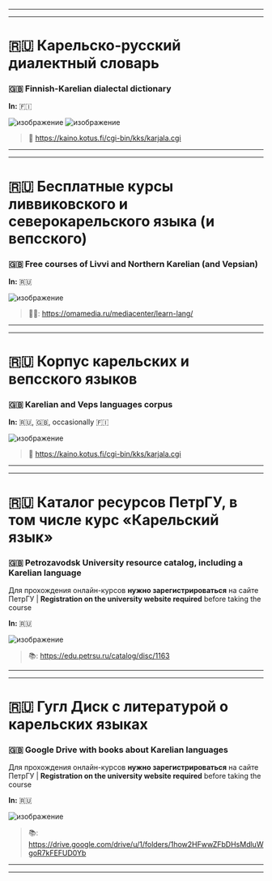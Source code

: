 ***
***

# 🇷🇺 Карельско-русский диалектный словарь
### 🇬🇧 Finnish-Karelian dialectal dictionary

**In:** 🇫🇮

![изображение](https://github.com/JustARyo/UralicsOfRussia/assets/31369233/70b660f3-ccca-4998-bf95-7f9cef6b2ee7)
![изображение](https://github.com/JustARyo/UralicsOfRussia/assets/31369233/62263331-7291-4439-8918-3ab1506836e0)


> 🔗 https://kaino.kotus.fi/cgi-bin/kks/karjala.cgi

***
***

# 🇷🇺 Бесплатные курсы **ливвиковского** и **северокарельского** языка (и вепсского)
### 🇬🇧 Free courses of **Livvi** and **Northern** Karelian (and Vepsian)

**In:** 🇷🇺

![изображение](https://github.com/JustARyo/UralicsOfRussia/assets/31369233/4c8250e6-650f-423c-9bad-b2af87fca490)


> 🧑‍🏫: https://omamedia.ru/mediacenter/learn-lang/

***
***

# 🇷🇺 Корпус карельских и вепсского языков
### 🇬🇧 Karelian and Veps languages corpus

**In:** 🇷🇺, 🇬🇧, occasionally 🇫🇮

![изображение](https://github.com/JustARyo/UralicsOfRussia/assets/31369233/508a56ca-7c0d-489c-945f-c95c7d05358d)


> 🔗 https://kaino.kotus.fi/cgi-bin/kks/karjala.cgi

***
***

# 🇷🇺 Каталог ресурсов ПетрГУ, в том числе курс «Карельский язык»
### 🇬🇧 Petrozavodsk University resource catalog, including a Karelian language
Для прохождения онлайн-курсов **нужно зарегистрироваться** на сайте ПетрГУ | **Registration on the university website required** before taking the course

**In:** 🇷🇺

![изображение](https://github.com/JustARyo/UralicsOfRussia/assets/31369233/0991f2d0-0174-436d-9ce5-180d2eacbc37)


> 📚: https://edu.petrsu.ru/catalog/disc/1163

***
***

# 🇷🇺 Гугл Диск с литературой о карельских языках
### 🇬🇧 Google Drive with books about Karelian languages
Для прохождения онлайн-курсов **нужно зарегистрироваться** на сайте ПетрГУ | **Registration on the university website required** before taking the course

**In:** 🇷🇺

![изображение](https://github.com/JustARyo/UralicsOfRussia/assets/31369233/9a8e6d1e-7406-47a9-a931-2f14ef800689)


> 📚: https://drive.google.com/drive/u/1/folders/1how2HFwwZFbDHsMdluWgoR7kFEFUD0Yb

***
***
